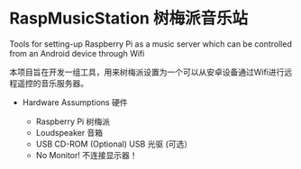 RaspMusicStation 树梅派音乐站
================

Tools for setting-up Raspberry Pi as a music server which can be controlled from an Android device through Wifi

本项目旨在开发一组工具，用来树梅派设置为一个可以从安卓设备通过Wifi进行远程遥控的音乐服务器。

* Hardware Assumptions 硬件

   - Raspberry Pi 树梅派
   - Loudspeaker 音箱
   - USB CD-ROM (Optional) USB 光驱 (可选）
   - No Monitor! 不连接显示器！





